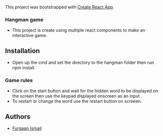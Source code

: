 This project was bootstrapped with [Create React App](https://github.com/facebook/create-react-app).
### Hangman game

* This project is create using multiple react components to make an interactive game.

## Installation

* Open up the cmd and set the directory to the hangman folder then run npm install. 

### Game rules

* Click on the start button and wait for the hidden word to be displayed on the screen then use the keypad displayed onscreen as an input .
* To restart or change the word use the restart button on screeen.

## Authors
- [Furqaan Ismail](https://github.com/fruitloopz95)
